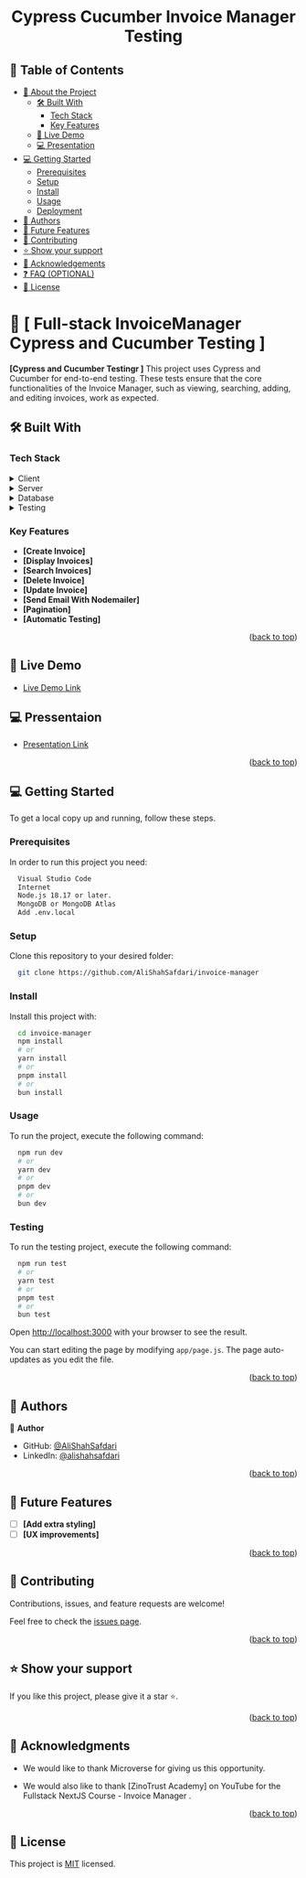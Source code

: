 <a name="readme-top"></a>
<h1 align='center'> Cypress Cucumber Invoice Manager Testing</h1>

## 📗 Table of Contents

- [📖 About the Project](#about-project)
  - [🛠 Built With](#built-with)
    - [Tech Stack](#tech-stack)
    - [Key Features](#key-features)
  - [🚀 Live Demo](#live-demo)
  - [ 💻 Presentation](#presentation)
- [💻 Getting Started](#getting-started)
  - [Prerequisites](#prerequisites)
  - [Setup](#setup)
  - [Install](#install)
  - [Usage](#usage)
  - [Deployment](#deployment)
- [👥 Authors](#authors)
- [🔭 Future Features](#future-features)
- [🤝 Contributing](#contributing)
- [⭐️ Show your support](#support)
- [🙏 Acknowledgements](#acknowledgements)
- [❓ FAQ (OPTIONAL)](#faq)
- [📝 License](#license)

# 📖 [ Full-stack InvoiceManager Cypress and Cucumber Testing ] <a name="about-project"></a>

**[Cypress and Cucumber Testingr ]** This project uses Cypress and Cucumber for end-to-end testing. These tests ensure that the core functionalities of the Invoice Manager, such as viewing, searching, adding, and editing invoices, work as expected.

## 🛠 Built With <a name="built-with"></a>

### Tech Stack <a name="tech-stack"></a>


<details>
  <summary>Client</summary>
  <ul>
    <li><a href="">Nextjs</a></li>
    <li><a href="">Javascript</a></li>
    <li><a href="">CSS</a></li>
    <li><a href="">Tailwind</a></li>
  </ul>
</details>

<details>
  <summary>Server</summary>
  <ul>
    <li><a href="">Nextjs</a></li>
  </ul>
</details>

<details>
<summary>Database</summary>
  <ul>
    <li><a href="">MongoDB</a></li>
  </ul>
</details>


<details>
<summary>Testing</summary>
  <ul>
    <li><a href="">Cypress-Cucumber</a></li>
  </ul>
</details>


### Key Features <a name="key-features"></a>

- **[Create Invoice]**
- **[Display Invoices]**
- **[Search Invoices]**
- **[Delete Invoice]**
- **[Update Invoice]**
- **[Send Email With Nodemailer]**
- **[Pagination]**
- **[Automatic Testing]**


<p align="right">(<a href="#readme-top">back to top</a>)</p>


## 🚀 Live Demo <a name="live-demo"></a>


- [Live Demo Link](https://invoice-manager-delta.vercel.app/)

## 💻 Pressentaion <a name="live-demo"></a>


- [Presentation Link](https://www.loom.com/share/db917c1a75a0449dbf0146e354fa14a6?sid=6ce8f84e-d389-4b4d-a4fd-2aa2bfa250cb)


<p align="right">(<a href="#readme-top">back to top</a>)</p>


## 💻 Getting Started <a name="getting-started"></a>

To get a local copy up and running, follow these steps.

### Prerequisites

In order to run this project you need:

```sh
  Visual Studio Code
  Internet
  Node.js 18.17 or later.
  MongoDB or MongoDB Atlas
  Add .env.local 
```

### Setup

Clone this repository to your desired folder:

```sh
  git clone https://github.com/AliShahSafdari/invoice-manager
```

### Install

Install this project with:

```sh
  cd invoice-manager
  npm install
  # or
  yarn install
  # or
  pnpm install
  # or
  bun install
```

### Usage

To run the project, execute the following command:

```sh
  npm run dev
  # or
  yarn dev
  # or
  pnpm dev
  # or
  bun dev
```


### Testing

To run the testing project, execute the following command:

```sh
  npm run test
  # or
  yarn test
  # or
  pnpm test
  # or
  bun test 
```
Open [http://localhost:3000](http://localhost:3000) with your browser to see the result.

You can start editing the page by modifying `app/page.js`. The page auto-updates as you edit the file.


<p align="right">(<a href="#readme-top">back to top</a>)</p>

## 👥 Authors <a name="authors"></a>

👤 **Author**

- GitHub: [@AliShahSafdari](https://github.com/AliShahSafdari)
- LinkedIn: [@alishahsafdari](https://www.linkedin.com/in/alishahsafdari/)

<p align="right">(<a href="#readme-top">back to top</a>)</p>

<!-- FUTURE FEATURES -->

## 🔭 Future Features <a name="future-features"></a>

- [ ] **[Add extra styling]**
- [ ] **[UX improvements]**

<p align="right">(<a href="#readme-top">back to top</a>)</p>

## 🤝 Contributing <a name="contributing"></a>

Contributions, issues, and feature requests are welcome!

Feel free to check the [issues page](https://github.com/AliShahSafdari/invoice-manager/issues).

<p align="right">(<a href="#readme-top">back to top</a>)</p>

## ⭐️ Show your support <a name="support"></a>

If you like this project, please give it a star ⭐️.

<p align="right">(<a href="#readme-top">back to top</a>)</p>

## 🙏 Acknowledgments <a name="acknowledgements"></a>

- We would like to thank Microverse for giving us this opportunity.

- We would also like to thank [ZinoTrust Academy] on YouTube for the Fullstack NextJS Course - Invoice Manager .

<p align="right">(<a href="#readme-top">back to top</a>)</p>

## 📝 License <a name="license"></a>

This project is [MIT](./LICENSE) licensed.

